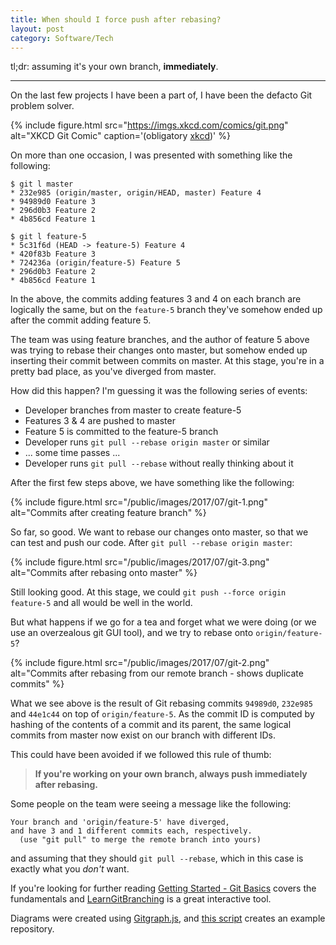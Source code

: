 ```yaml
---
title: When should I force push after rebasing?
layout: post
category: Software/Tech
---
```


tl;dr: assuming it's your own branch, **immediately**.

---

On the last few projects I have been a part of, I have been the defacto Git
problem solver.

{% include figure.html src="https://imgs.xkcd.com/comics/git.png" alt="XKCD Git Comic" caption='(obligatory <a href="https://xkcd.com/1597/">xkcd</a>)' %}

On more than one occasion, I was presented with something like the following:

```
$ git l master
* 232e985 (origin/master, origin/HEAD, master) Feature 4
* 94989d0 Feature 3
* 296d0b3 Feature 2
* 4b856cd Feature 1

$ git l feature-5
* 5c31f6d (HEAD -> feature-5) Feature 4
* 420f83b Feature 3
* 724236a (origin/feature-5) Feature 5
* 296d0b3 Feature 2
* 4b856cd Feature 1
```

In the above, the commits adding features 3 and 4 on each branch are logically
the same, but on the `feature-5` branch they've somehow ended up after the
commit adding feature 5.

The team was using feature branches, and the author of feature 5 above was
trying to rebase their changes onto master, but somehow ended up inserting
their commit between commits on master. At this stage, you're in a pretty bad
place, as you've diverged from master.

How did this happen? I'm guessing it was the following series of events:

* Developer branches from master to create feature-5
* Features 3 & 4 are pushed to master
* Feature 5 is committed to the feature-5 branch
* Developer runs `git pull --rebase origin master` or similar
* ... some time passes ...
* Developer runs `git pull --rebase` without really thinking about it

<!--
<script src="https://cdnjs.cloudflare.com/ajax/libs/gitgraph.js/1.11.3/gitgraph.js"></script>
<link rel="stylesheet" type="text/css" href="https://cdnjs.cloudflare.com/ajax/libs/gitgraph.js/1.11.3/gitgraph.css" />

<script>
var gitGraphTemplateConfig = {
          colors: ["#979797", "#008fb5", "#f1c109"],
          branch: {
            lineWidth: 10,
            spacingX: 50,
            labelRotation: 0
          },
          commit: {
            spacingY: -80,
            dot: {
              size: 14
            },
            message: {
              displayAuthor: false,
              displayBranch: false,
              font: "normal 14pt Arial"
            }
          }
        };

var gitGraphTemplate = new GitGraph.Template( gitGraphTemplateConfig );
</script>
-->
After the first few steps above, we have something like the following:

<!--
<div style="overflow-x: scroll">
<canvas id="gitgraph-1" height="800"></canvas>
</div>
<script>
var gitgraph = new GitGraph( { template: gitGraphTemplate, elementId: "gitgraph-1" })
var master = gitgraph.branch("master")
gitgraph.commit( { message: "Feature 1", sha1: "4b856cd" })
gitgraph.commit( { message: "Feature 2", sha1: "296d0b3" })
gitgraph.branch("feature-5" )
gitgraph.commit( { message: "Feature 5 (feature-5, origin/feature-5)", sha1: "724236a" })
master.checkout()
gitgraph.commit( { message: "Feature 3", sha1: "94989d0" })
gitgraph.commit( { message: "Feature 4 (master, origin/master)", sha1: "232e985" })
</script>
-->

{% include figure.html src="/public/images/2017/07/git-1.png" alt="Commits after creating feature branch" %}

So far, so good. We want to rebase our changes onto master, so that we can test
and push our code. After `git pull --rebase origin master`:

<!--
<div style="overflow-x: scroll">
<canvas id="gitgraph-2"></canvas>
</div>
<script>
var gitgraph = new GitGraph( { template: gitGraphTemplate, elementId: "gitgraph-2" })
var master = gitgraph.branch("master")
gitgraph.commit( { message: "Feature 1", sha1: "4b856cd" })
gitgraph.commit( { message: "Feature 2", sha1: "296d0b3" })
gitgraph.branch("origin/feature-5" )
gitgraph.commit( { message: "Feature 5 (origin/feature-5)", sha1: "724236a" })
master.checkout()
gitgraph.commit( { message: "Feature 3", sha1: "94989d0" })
gitgraph.commit( { message: "Feature 4 (master, origin/master)", sha1: "232e985" })
gitgraph.commit( { message: "Feature 5 (feature-5)", sha1: "44e1c44" })
</script>
-->

{% include figure.html src="/public/images/2017/07/git-3.png" alt="Commits after rebasing onto master" %}

Still looking good. At this stage, we could `git push --force origin feature-5`
and all would be well in the world.

But what happens if we go for a tea and forget what we were doing (or we use an
overzealous git GUI tool), and we try to rebase onto `origin/feature-5`?

<!--
<div style="overflow-x: scroll">
<canvas id="gitgraph-3"></canvas>
</div>
<script>
var gitgraph = new GitGraph( { template: gitGraphTemplate, elementId: "gitgraph-3" })
var master = gitgraph.branch("master")
gitgraph.commit( { message: "Feature 1", sha1: "4b856cd" })
gitgraph.commit( { message: "Feature 2", sha1: "296d0b3" })
gitgraph.branch("feature-5" )
gitgraph.commit( { message: "Feature 5 (origin/feature-5)", sha1: "724236a" })
gitgraph.commit( { message: "Feature 3", sha1: "420f83b" })
gitgraph.commit( { message: "Feature 4 (feature-5)", sha1: "5c31f6d" })
master.checkout()
gitgraph.commit( { message: "Feature 3", sha1: "94989d0" })
gitgraph.commit( { message: "Feature 4 (master, origin/master)", sha1: "232e985" })
</script>
-->

{% include figure.html src="/public/images/2017/07/git-2.png" alt="Commits after rebasing from our remote branch - shows duplicate commits" %}

What we see above is the result of Git rebasing commits `94989d0`, `232e985`
and `44e1c44` on top of `origin/feature-5`. As the commit ID is computed by
hashing of the contents of a commit and its parent, the same logical commits
from master now exist on our branch with different IDs.

This could have been avoided if we followed this rule of thumb:

> **If you're working on your own branch, always push immediately after rebasing.**

Some people on the team were seeing a message like the following:

```
Your branch and 'origin/feature-5' have diverged,
and have 3 and 1 different commits each, respectively.
  (use "git pull" to merge the remote branch into yours)
```

and assuming that they should `git pull --rebase`, which in this case is exactly what you *don't* want.

If you're looking for further reading [Getting Started - Git Basics](https://git-scm.com/book/en/v1/Getting-Started-Git-Basics) covers the fundamentals and [LearnGitBranching](http://learngitbranching.js.org/) is a great interactive tool.

Diagrams were created using [Gitgraph.js](http://gitgraphjs.com/), and [this script](/public/2017-07-05-when-should-i-force-push-after-rebasing-script.sh) creates an example repository.
